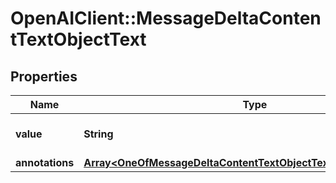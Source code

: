 # OpenAIClient::MessageDeltaContentTextObjectText

## Properties
Name | Type | Description | Notes
------------ | ------------- | ------------- | -------------
**value** | **String** | The data that makes up the text. | [optional] 
**annotations** | [**Array&lt;OneOfMessageDeltaContentTextObjectTextAnnotationsItems&gt;**](.md) |  | [optional] 

